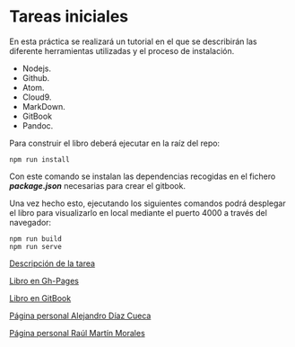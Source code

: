 # Tareas iniciales

En esta práctica se realizará un tutorial en el que se describirán las diferente herramientas utilizadas y el proceso de instalación.

* Nodejs.
* Github.
* Atom.
* Cloud9.
* MarkDown.
* GitBook
* Pandoc.

Para construir el libro deberá ejecutar en la raíz del repo:

```
npm run install
```

Con este comando se instalan las dependencias recogidas en el fichero **_package.json_** necesarias para crear el gitbook.

Una vez hecho esto, ejecutando los siguientes comandos podrá desplegar el libro para visualizarlo en local mediante el puerto 4000 a través del navegador:

```
npm run build
npm run serve
```

[Descripción de la tarea](https://casianorodriguezleon.gitbooks.io/ull-esit-1617/practicas/practicatareasiniciales.html)

[Libro en Gh-Pages](https://ull-esit-dsi-1617.github.io/tareas-iniciales-alejandro-raul/)

[Libro en GitBook](https://alu0100769579.gitbooks.io/tareas-iniciales/)

[Página personal Alejandro Díaz Cueca](https://alejandrdiaz.github.io/)

[Página personal Raúl Martín Morales](https://alu0100769579.github.io/RaulMartinMorales/)
